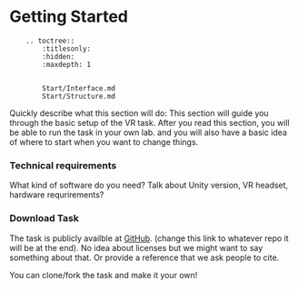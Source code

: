 # Getting Started


```{eval-rst}
    .. toctree::
        :titlesonly:
        :hidden:
        :maxdepth: 1 
        
    
        Start/Interface.md
        Start/Structure.md

```

Quickly describe what this section will do: This section will guide you through the basic setup of the VR task. 
After you read this section, you will be able to run the task in your own lab. and you will also have a basic idea of where to start when you want to change things. 

### Technical requirements
What kind of software do you need? Talk about Unity version, VR headset, hardware requrirements?

### Download Task 
The task is publicly availble at [GitHub](https://github.com/lkumle/ObjectSorting_VR). (change this link to whatever repo it will be at the end). No idea about licenses but we might want to say something about that. Or provide a reference that we ask people to cite. 

You can clone/fork the task and make it your own! 


